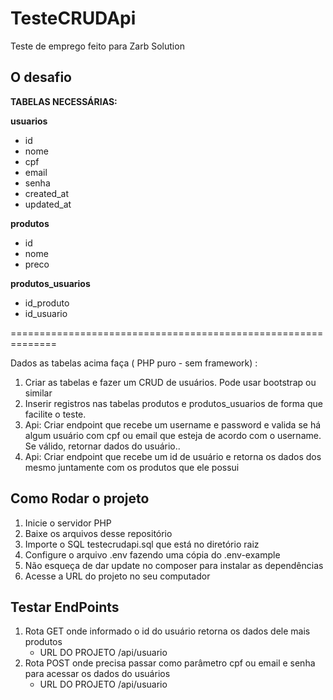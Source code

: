 # TesteCRUDApi
Teste de emprego feito para Zarb Solution

## O desafio

**TABELAS NECESSÁRIAS:**

**usuarios**

- id
- nome
- cpf
- email
- senha
- created_at
- updated_at

**produtos**

- id
- nome
- preco

**produtos_usuarios**

- id_produto
- id_usuario

==============================================================

Dados as tabelas acima faça ( PHP puro  - sem framework) :

1. Criar as tabelas e fazer um CRUD de usuários. Pode usar bootstrap ou similar
2. Inserir registros nas tabelas produtos e produtos_usuarios de forma que facilite o teste.
3. Api: Criar endpoint que recebe um username e password e valida se há algum usuário com cpf ou email que esteja de acordo com o username. Se válido, retornar dados do usuário..
4. Api: Criar endpoint que recebe um id de usuário e retorna os dados dos mesmo juntamente com os produtos que ele possui


## Como Rodar o projeto
1. Inicie o servidor PHP
2. Baixe os arquivos desse repositório
3. Importe o SQL testecrudapi.sql que está no diretório raiz
4. Configure o arquivo .env fazendo uma cópia do .env-example
5. Não esqueça de dar update no composer para instalar as dependências
6. Acesse a URL do projeto no seu computador

## Testar EndPoints
1. Rota GET onde informado o id do usuário retorna os dados dele mais produtos
   * URL DO PROJETO /api/usuario
2. Rota POST onde precisa passar como parâmetro cpf ou email e senha para acessar os dados do usuários
   * URL DO PROJETO /api/usuario
